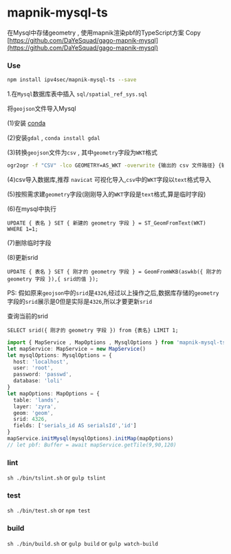 # mapnik-mysql-ts

在Mysql中存储geometry , 使用mapnik渲染pbf的TypeScript方案
Copy [https://github.com/DaYeSquad/gago-mapnik-mysql](https://github.com/DaYeSquad/gago-mapnik-mysql)


### Use

```bash
npm install ipv4sec/mapnik-mysql-ts --save
```

1.在`Mysql`数据库表中插入 `sql/spatial_ref_sys.sql`

将`geojson`文件导入Mysql

(1)安装 [conda](https://conda.io/miniconda.html)

(2)安装`gdal` , `conda install gdal`

(3)转换`geojson`文件为`csv` , 其中`geometry`字段为`WKT`格式
```bash
ogr2ogr -f "CSV" -lco GEOMETRY=AS_WKT -overwrite {输出的 csv 文件路径} {输入的 geojson 文件路径}
```

(4)csv导入数据库,推荐 `navicat` 可视化导入,`csv`中的`WKT`字段以`text`格式导入

(5)按照需求建`geometry`字段(刚刚导入的`WKT`字段是`text`格式,算是临时字段)

(6)在mysql中执行
```mysql-sql
UPDATE { 表名 } SET { 新建的 geometry 字段 } = ST_GeomFromText(WKT) WHERE 1=1;
```
(7)删除临时字段

(8)更新srid
```mysql-sql
UPDATE { 表名 } SET { 刚才的 geometry 字段 } = GeomFromWKB(aswkb({ 刚才的 geometry 字段 }),{ srid的值 });
```
PS: 假如原来`geojson`中的`srid`是`4326`,经过以上操作之后,数据库存储的`geometry`字段的`srid`展示是0但是实际是`4326`,所以才要更新`srid`

查询当前的srid
```mysql-sql
SELECT srid({ 刚才的 geometry 字段 }) from {表名} LIMIT 1;
```



```typescript
import { MapService , MapOptions , MysqlOptions } from 'mapnik-mysql-ts'
let mapService: MapService = new MapService()
let mysqlOptions: MysqlOptions = {
  host: 'localhost',
  user: 'root',
  password: 'passwd',
  database: 'loli'
}
let mapOptions: MapOptions = {
  table: 'lands',
  layer: 'zyra',
  geom: 'geom',
  srid: 4326,
  fields: ['serials_id AS serialsId','id']
}
mapService.initMysql(mysqlOptions).initMap(mapOptions)
// let pbf: Buffer = await mapService.getTile(9,90,120)
```

### lint

`sh ./bin/tslint.sh` or  `gulp tslint`

### test

`sh ./bin/test.sh` or  `npm test`


### build

`sh ./bin/build.sh` or  `gulp build` or  `gulp watch-build`